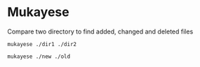 # Mukayese
Compare two directory to find added, changed and deleted files

```shell
mukayese ./dir1 ./dir2
```

```shell
mukayese ./new ./old
```

